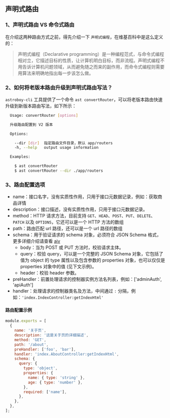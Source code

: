 ## 声明式路由

### 1、声明式路由 VS 命令式路由

在介绍这两种路由方式之前，得先介绍一下 `声明式编程`，在维基百科中是这么定义的：

> 声明式编程（Declarative programming）是一种编程范式，与命令式编程相对立，它描述目标的性质，让计算机明白目标，而非流程。声明式编程不用告诉计算机问题领域，从而避免随之而来的副作用，而命令式编程则需要用算法来明确地指出每一步该怎么做。

### 2、如何将老版本路由升级到声明式路由写法？

`astroboy-cli` 工具提供了一个命令 `ast convertRouter`，可以将老版本路由快速升级到新版本路由写法，如下所示：

```bash
  Usage: convertRouter [options]

  升级路由配置到 V2 版本

  Options:

    --dir [dir]  指定路由文件目录，默认 app/routers
    -h, --help   output usage information

  Examples:

    $ ast convertRouter
    $ ast convertRouter --dir ./app/routers
```

### 3、路由配置选项

- name：接口名字，没有实质性作用，只用于接口元数据记录，例如：获取商品详情
- description：接口描述，没有实质性作用，只用于接口元数据记录。
- method：HTTP 请求方法，目前支持 `GET`、`HEAD`、`POST`、`PUT`、`DELETE`、`PATCH` 以及 `OPTIONS`，它还可以是一个 HTTP 方法的数组
- path：路由匹配 url 路径，还可以是一个 url 路径的数组
- schema：用于验证请求的 schema 对象，必须符合 JSON Schema 格式，更多详细介绍请查看 [ajv](https://ajv.js.org/)
  - body：当为 POST 或 PUT 方法时，校验请求主体。
  - query：校验 query，可以是一个完整的 JSON Schema 对象，它包括了值为 object 的 type 属性以及包含参数的 properties 对象，也可以仅仅是 properties 对象中的值 (见下文示例)。
  - header：校验 header 参数。
- preHandler：前置处理请求的控制器实例方法名列表，例如：['adminAuth', 'apiAuth']
- handler：处理请求的控制器类名及方法，中间通过 `:` 分隔，例如：`'index.IndexController:getIndexHtml'`

#### 路由配置示例

```js
module.exports = [
  {
    name: '关于页',
    description: '这是关于页的详细描述',
    method: 'GET',
    path: '/about',
    preHandler: ['foo', 'bar'],
    handler: 'index.AboutController:getIndexHtml',
    schema: {
      query: {
        type: 'object',
        properties: {
          name: { type: 'string' },
          age: { type: 'number' },
        },
        required: ['name'],
      },
    },
  },
];
```

